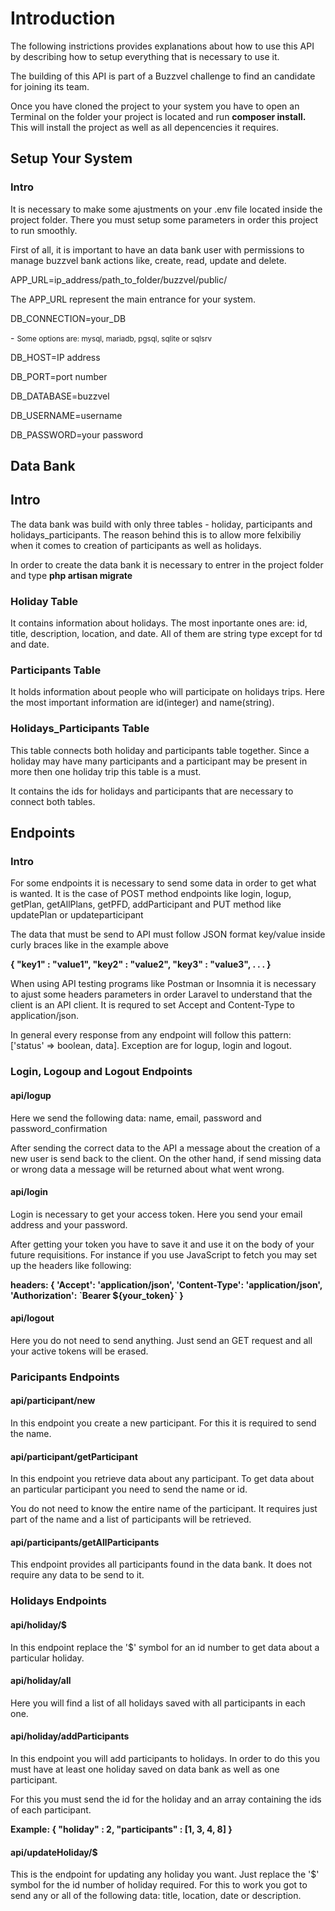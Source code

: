 <p></p>
<h1>Introduction</h1>
<p>The following instrictions provides explanations about how to use this API by describing how to setup everything that is necessary to use it. </p>
<p>The building of this API is part of a Buzzvel challenge to find an candidate for joining its team.</p>
<p>Once you have cloned the project to your system you have to open an Terminal on the folder your project is located and run <b>composer install.</b> This will install the project as well as all depencencies it requires.</p>

<h2>Setup Your System</h2>
<h3>Intro</h3>
<p>It is necessary to make some ajustments on your .env file located inside the project folder. There you must setup some parameters in order this project to run smoothly.</p>
<p>First of all, it is important to have an data bank user with permissions to manage buzzvel bank actions like, create, read, update and delete.</p>
<p>APP_URL=ip_address/path_to_folder/buzzvel/public/</p>
<p>The APP_URL represent the main entrance for your system.</p>
<p>DB_CONNECTION=your_DB</p> - <small>Some options are: mysql, mariadb, pgsql, sqlite or sqlsrv</small>
<p>DB_HOST=IP address</p>
<p>DB_PORT=port number</p>
<p>DB_DATABASE=buzzvel</p>
<p>DB_USERNAME=username</p>
<p>DB_PASSWORD=your password</p>

<h2>Data Bank</h2>
<h2>Intro</h2>
<p>The data bank was build with only three tables - holiday, participants and holidays_participants. The reason behind this is to allow more felxibiliy when it comes to creation of participants as well as holidays.</p>
<p>In order to create the data bank it is necessary to entrer in the project folder and type <b>php artisan migrate</b></p>
<h3>Holiday Table</h3>
<p>It contains information about holidays. The most inportante ones are: id, title, description, location, and date. All of them are string type except for td and date.</p>
<h3>Participants Table</h3>
<p>It holds information about people who will participate on holidays trips. Here the most important information are id(integer) and name(string).</p>
<h3>Holidays_Participants Table</h3>
<p>This table connects both holiday and participants table together. Since a holiday may have many participants and a participant may be present in more then one holiday trip this table is a must.</p>
<p>It contains the ids for holidays and participants that are necessary to connect both tables.</p>

<h2>Endpoints</h2>
<h3>Intro</h3>
<p>For some endpoints it is necessary to send some data in order to get what is wanted. It is the case of POST method endpoints like login, logup, getPlan, getAllPlans, getPFD, addParticipant and PUT method like updatePlan or updateparticipant</p>
<p>The data that must be send to API must follow JSON format key/value inside curly braces like in the example above</p>
<p><b>
{
    "key1" : "value1",
    "key2" : "value2",
    "key3" : "value3",
    .
    .
    .
}
</b></p>
<p>When using API testing programs like Postman or Insomnia it is necessary to ajust some headers parameters in order Laravel to understand that the client is an API client. It is requred to set Accept and Content-Type to application/json.</p>
<p>In general every response from any endpoint will follow this pattern: ['status' => boolean, data]. Exception are for logup, login and logout.</p>
<h3>Login, Logoup and Logout Endpoints</h3>
<h4>api/logup</h4>
<p>Here we send the following data: name, email, password and password_confirmation</p>
<p>After sending the correct data to the API a message about the creation of a new user is send back to the client. On the other hand, if send missing data or wrong data a message will be returned about what went wrong.</p>
<h4>api/login</h4>
<p>Login is necessary to get your access token. Here you send your email address and your password.</p>
<p>After getting your token you have to save it and use it on the body of your future requisitions. For instance if you use JavaScript to fetch you may set up the headers like following:</p>
<b>
    headers: {
        'Accept': 'application/json',
        'Content-Type': 'application/json',
        'Authorization': `Bearer ${your_token}`
    } 
</b>
<h4>api/logout</h4>
<p>Here you do not need to send anything. Just send an GET request and all your active tokens will be erased.</p>

<h3>Paricipants Endpoints</h3>
<h4>api/participant/new</h4>
<p>In this endpoint you create a new participant. For this it is required to send the name.</p>
<h4>api/participant/getParticipant</h4>
<p>In this endpoint you retrieve data about any participant. To get data about an particular participant you need to send the name or id.</p>
<p>You do not need to know the entire name of the participant. It requires just part of the name and a list of participants will be retrieved.</p>
<h4>api/participants/getAllParticipants</h4>
<p>This endpoint provides all participants found in the data bank. It does not require any data to be send to it.</p>

<h3>Holidays Endpoints</h3>
<h4>api/holiday/$</h4>
<p>In this endpoint replace the '$' symbol for an id number to get data about a particular holiday.</p>
<h4>api/holiday/all</h4>
<p>Here you will find a list of all holidays saved with all participants in each one.</p>
<h4>api/holiday/addParticipants</h4>
<p>In this endpoint you will add participants to holidays. In order to do this you must have at least one holiday saved on data bank as well as one participant.</p>
<p>For this you must send the id for the holiday and an array containing the ids of each participant.</p>
<p><b>Example: {
    "holiday" : 2,
    "participants" : [1, 3, 4, 8]
}</b></p>
<h4>api/updateHoliday/$</h4>
<p>This is the endpoint for updating any holiday you want. Just replace the '$' symbol for the id number of holiday required. For this to work you got to send any or all of the following data: title, location, date or description.</p>
